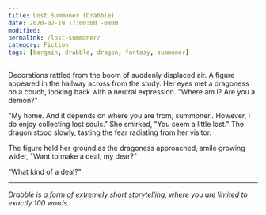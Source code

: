 ```yaml
---
title: Lost Summoner (Drabble)
date: 2020-02-19 17:00:00 -0800
modified:
permalink: /lost-summoner/
category: Fiction
tags: [bargain, drabble, dragon, fantasy, summoner]
---
```


Decorations rattled from the boom of suddenly displaced air. A figure appeared in the hallway across from the study. Her eyes met a dragoness on a couch, looking back with a neutral expression. "Where am I? Are you a demon?"

"My home. And it depends on where you are from, summoner.. However, I do enjoy collecting lost souls." She smirked, "You seem a little lost." The dragon stood slowly, tasting the fear radiating from her visitor.

The figure held her ground as the dragoness approached, smile growing wider, "Want to make a deal, my dear?"

“What kind of a deal?"

---

_Drabble is a form of extremely short storytelling, where you are limited to exactly 100 words._
